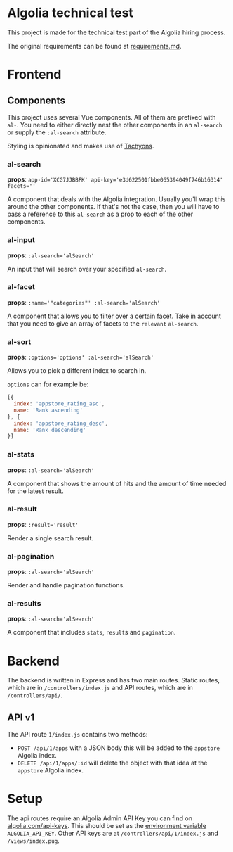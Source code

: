 # Algolia technical test

This project is made for the technical test part of the Algolia hiring process.

The original requirements can be found at [requirements.md](requirements.md).

# Frontend

## Components

This project uses several Vue components. All of them are prefixed with `al-`. You need to either directly nest the other components in an `al-search` or supply the `:al-search` attribute.

Styling is opinionated and makes use of [Tachyons](https://tachyons.io).

### al-search
**props**: `app-id='XCG7JJBBFK' api-key='e3d622501fbbe065394049f746b16314' facets=''`

A component that deals with the Algolia integration. Usually you'll wrap this around the other components. If that's not the case, then you will have to pass a reference to this `al-search` as a prop to each of the other components.

### al-input
**props**: `:al-search='alSearch'`

An input that will search over your specified `al-search`.

### al-facet
**props**: `:name='"categories"' :al-search='alSearch'`

A component that allows you to filter over a certain facet. Take in account that you need to give an array of facets to the `relevant` `al-search`.

### al-sort
**props**: `:options='options' :al-search='alSearch'`

Allows you to pick a different index to search in.

`options` can for example be:

```js
[{
  index: 'appstore_rating_asc',
  name: 'Rank ascending'
}, {
  index: 'appstore_rating_desc',
  name: 'Rank descending'
}]
```

### al-stats
**props**: `:al-search='alSearch'`

A component that shows the amount of hits and the amount of time needed for the latest result.

### al-result
**props**: `:result='result'`

Render a single search result.

### al-pagination
**props**: `:al-search='alSearch'`

Render and handle pagination functions.

### al-results
**props**: `:al-search='alSearch'`

A component that includes `stats`, `result`s and `pagination`.

# Backend

The backend is written in Express and has two main routes. Static routes, which are in `/controllers/index.js` and API routes, which are in `/controllers/api/`.

## API v1

The API route `1/index.js` contains two methods:

* `POST /api/1/apps` with a JSON body this will be added to the `appstore` Algolia index.
* `DELETE /api/1/apps/:id` will delete the object with that idea at the `appstore` Algolia index.

# Setup

The api routes require an Algolia Admin API Key you can find on [algolia.com/api-keys](https://www.algolia.com/api-keys). This should be set as the [environment variable](https://www.gnu.org/software/bash/manual/html_node/Shell-Parameters.html#Shell-Parameters) `ALGOLIA_API_KEY`. Other API keys are at `/controllers/api/1/index.js` and `/views/index.pug`.
